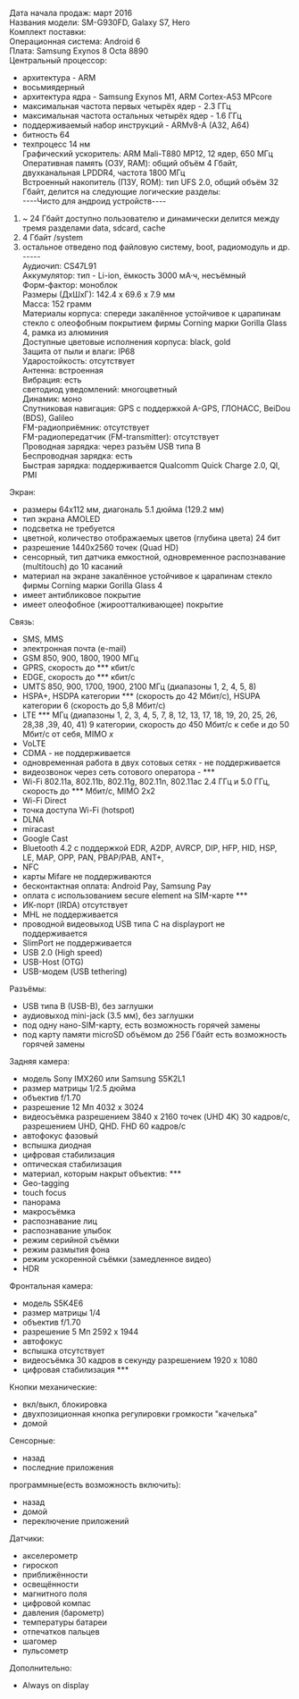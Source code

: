 Дата начала продаж: март 2016 <br>
Названия модели: SM-G930FD, Galaxy S7, Hero <br>
Комплект поставки: <br>
Операционная система: Android 6 <br>
Плата: Samsung Exynos 8 Octa 8890 <br>
Центральный процессор:
- архитектура - ARM
- восьмиядерный
- архитектура ядра - Samsung Exynos M1, ARM Cortex-A53 MPcore
- максимальная частота первых четырёх ядер - 2.3 ГГц
- максимальная частота остальных четырёх ядер - 1.6 ГГц
- поддерживаемый набор инструкций - ARMv8-A (A32, A64)
- битность 64
- техпроцесс 14 нм <br>
Графический ускоритель: ARM Mali-T880 MP12, 12 ядер, 650 МГц <br>
Оперативная память (ОЗУ, RAM): общий объём 4 Гбайт, двухканальная LPDDR4, частота 1800 МГц <br>
Встроенный накопитель (ПЗУ, ROM): тип UFS 2.0, общий объём 32 Гбайт, делится на следующие логические разделы: <br>
----Чисто для андроид устройств---- <br>
1. ~ 24 Гбайт доступно пользователю и динамически делится между тремя разделами data, sdcard, cache <br>
2. 4 Гбайт /system <br>
3. остальное отведено под файловую систему, boot, радиомодуль и др. <br>
----- <br>
Аудиочип: CS47L91 <br>
Аккумулятор: тип - Li-ion, ёмкость 3000 мА·ч, несъёмный <br>
Форм-фактор: моноблок <br>
Размеры (ДхШхГ): 142.4 x 69.6 x 7.9 мм <br>
Масса: 152 грамм <br>
Материалы корпуса: спереди закалённое устойчивое к царапинам стекло с олеофобным покрытием фирмы Corning марки Gorilla Glass 4, рамка из алюминия <br> 
Доступные цветовые исполнения корпуса: black, gold <br>
Защита от пыли и влаги: IP68 <br>
Ударостойкость: отсутствует <br>
Антенна: встроенная <br>
Вибрация: есть <br>
светодиод уведомлений: многоцветный <br>
Динамик: моно <br>
Спутниковая навигация: GPS с поддержкой A-GPS, ГЛОНАСС, BeiDou (BDS), Galileo <br>
FM-радиоприёмник: отсутствует <br>
FM-радиопередатчик (FM-transmitter): отсутствует <br>
Проводная зарядка: через разъём USB типа B <br>
Беспроводная зарядка: есть <br>
Быстрая зарядка: поддерживается Qualcomm Quick Charge 2.0, QI, PMI <br>

Экран:
- размеры 64х112 мм, диагональ 5.1 дюйма (129.2 мм)
- тип экрана AMOLED
- подсветка не требуется
- цветной, количество отображаемых цветов (глубина цвета) 24 бит
- разрешение 1440x2560 точек (Quad HD)
- сенсорный, тип датчика емкостной, одновременное распознавание (multitouch) до 10 касаний
- материал на экране закалённое устойчивое к царапинам стекло фирмы Corning марки Gorilla Glass 4
- имеет антибликовое покрытие
- имеет олеофобное (жироотталкивающее) покрытие 

Связь:
- SMS, MMS
- электронная почта (e-mail)
- GSM 850, 900, 1800, 1900 МГц
- GPRS, скорость до *** кбит/с
- EDGE, скорость до *** кбит/с
- UMTS 850, 900, 1700, 1900, 2100 МГц (диапазоны 1, 2, 4, 5, 8)
- HSPA+, HSDPA категории *** (скорость до 42 Мбит/с), HSUPA категории 6 (скорость до 5,8 Мбит/с) 
- LTE *** МГц (диапазоны 1, 2, 3, 4, 5, 7, 8, 12, 13, 17, 18, 19, 20, 25, 26, 28,38 ,39, 40, 41) 9 категории, скорость до 450 Мбит/с к себе и до 50 Мбит/с от себя, MIMO *x*
- VoLTE
- CDMA - не поддерживается
- одновременная работа в двух сотовых сетях - не поддерживается
- видеозвонок через сеть сотового оператора - ***
- Wi-Fi 802.11a, 802.11b, 802.11g, 802.11n, 802.11ac 2.4 ГГц и 5.0 ГГц, скорость до *** Мбит/с, MIMO 2x2
- Wi-Fi Direct
- точка доступа Wi-Fi (hotspot)
- DLNA
- miracast
- Google Cast
- Bluetooth 4.2 с поддержкой EDR, A2DP, AVRCP, DIP, HFP, HID, HSP, LE, MAP, OPP, PAN, PBAP/PAB, ANT+, 
- NFC 
- карты Mifare не поддерживаются
- бесконтактная оплата: Android Pay, Samsung Pay
- оплата с использованием secure element на SIM-карте ***
- ИК-порт (IRDA) отсутствует
- MHL не поддерживается
- проводной видеовыход USB типа C на displayport не поддерживается
- SlimPort не поддерживается
- USB 2.0 (High speed)
- USB-Host (OTG)
- USB-модем (USB tethering)

Разъёмы:
- USB типа B (USB-B), без заглушки
- аудиовыход mini-jack (3.5 мм), без заглушки
- под одну нано-SIM-карту, есть возможность горячей замены 
- под карту памяти microSD объёмом до 256 Гбайт есть возможность горячей замены 

Задняя камера:
- модель Sony IMX260 или Samsung S5K2L1
- размер матрицы 1/2.5 дюйма
- объектив  f/1.70
- разрешение 12 Мп  4032 x 3024
- видеосъёмка разрешением 3840 x 2160 точек (UHD 4K) 30 кадров/с, разрешением UHD, QHD. FHD 60 кадров/с
- автофокус фазовый
- вспышка диодная
- цифровая стабилизация 
- оптическая стабилизация 
- материал, которым накрыт объектив: ***
- Geo-tagging
- touch focus
- панорама
- макросъёмка
- распознавание лиц
- распознавание улыбок
- режим серийной съёмки
- режим размытия фона
- режим ускоренной съёмки (замедленное видео)
- HDR

Фронтальная камера:
- модель S5K4E6
- размер матрицы 1/4
- объектив f/1.70
- разрешение 5 Мп 2592 x 1944
- автофокус 
- вспышка отсутствует
- видеосъёмка 30 кадров в секунду разрешением 1920 x 1080
- цифровая стабилизация ***

Кнопки
механические:
- вкл/выкл, блокировка
- двухпозиционная кнопка регулировки громкости "качелька"
- домой

Сенсорные:
- назад
- последние приложения

программные(есть возможность включить):
- назад
- домой
- переключение приложений

Датчики:
- акселерометр
- гироскоп
- приближённости
- освещённости
- магнитного поля
- цифровой компас
- давления (барометр)
- температуры батареи
- отпечатков пальцев
- шагомер
- пульсометр 

Дополнительно:
- Always on display
